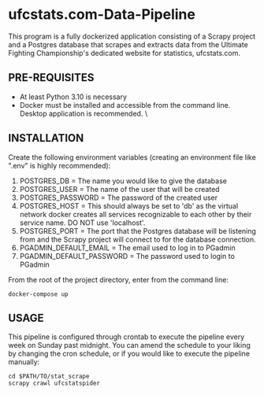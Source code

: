 # ufcstats.com-Data-Pipeline

This program is a fully dockerized application consisting of a Scrapy project and a Postgres database that scrapes and extracts data from the Ultimate Fighting Championship's dedicated website for statistics, ufcstats.com.

## PRE-REQUISITES
* At least Python 3.10 is necessary
* Docker must be installed and accessible from the command line. Desktop application is recommended. \
  
## INSTALLATION

Create the following environment variables (creating an environment file like ".env" is highly recommended):

1. POSTGRES_DB = The name you would like to give the database
2. POSTGRES_USER = The name of the user that will be created
3. POSTGRES_PASSWORD = The password of the created user
4. POSTGRES_HOST = This should always be set to 'db' as the virtual network docker creates all services recognizable to each other by their service name. DO NOT use 'localhost'.
5. POSTGRES_PORT = The port that the Postgres database will be listening from and the Scrapy project will connect to for the database connection.
6. PGADMIN_DEFAULT_EMAIL = The email used to log in to PGadmin
7. PGADMIN_DEFAULT_PASSWORD = The password used to login to PGadmin

From the root of the project directory, enter from the command line:
```
docker-compose up
```

## USAGE

This pipeline is configured through crontab to execute the pipeline every week on Sunday past midnight. You can amend the schedule to your liking by changing the cron schedule, or if you would like to execute the pipeline manually:
```
cd $PATH/TO/stat_scrape
scrapy crawl ufcstatspider
```
